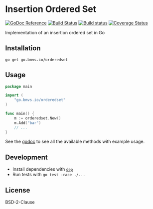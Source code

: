 # Insertion Ordered Set

[![GoDoc Reference](https://godoc.org/go.bmvs.io/orderedset?status.svg)](http://godoc.org/go.bmvs.io/orderedset) [![Build Status](https://travis-ci.com/brunomvsouza/orderedset.go.svg?branch=master)](https://travis-ci.com/brunomvsouza/orderedset.go) [![Build status](https://ci.appveyor.com/api/projects/status/cxwct526940p1gkp/branch/master?svg=true)](https://ci.appveyor.com/project/brunomvsouza/orderedset-go/branch/master) [![Coverage Status](https://coveralls.io/repos/github/brunomvsouza/orderedset.go/badge.svg?branch=master)](https://coveralls.io/github/brunomvsouza/orderedset.go)


Implementation of an insertion ordered set in Go

## Installation

```
go get go.bmvs.io/orderedset
```

## Usage

```go
package main

import (
	"go.bmvs.io/orderedset"
)

func main() {
	m := orderedset.New()
	m.Add("bar")
	// ...
}
```

See the [godoc](https://godoc.org/go.bmvs.io/orderedset) to see all the available methods with example usage.

## Development

- Install dependencies with [`dep`](https://github.com/golang/dep)
- Run tests with `go test -race ./...`

## License

BSD-2-Clause
